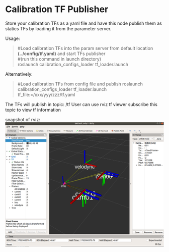 # Calibration TF Publisher

Store your calibration TFs as a yaml file and have this node publish them as statics TFs by loading it from the parameter
server.

Usage:
>  #Load calibration TFs into the param server from default location **(../config/tf.yaml)** and start TFs publisher  
>  #(run this command in launch directory)  
>  roslaunch calibration_configs_loader tf_loader.launch  

Alternatively:
> #Load calibration TFs from config file and publish 
> roslaunch calibration_configs_loader tf_loader.launch tf_file:=/xxx/yyy/zzz/tf.yaml

The TFs will publish in topic: /tf
User can use rviz tf viewer subscribe this topic to view tf information

snapshot of rviz:
![image](./rviz_result.png)
